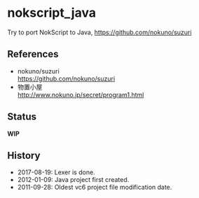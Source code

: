 ﻿# nokscript_java
Try to port NokScript to Java, https://github.com/nokuno/suzuri

## References  
* nokuno/suzuri  
https://github.com/nokuno/suzuri  
* 物置小屋  
http://www.nokuno.jp/secret/program1.html  

## Status  
**WIP**  

## History  
* 2017-08-19: Lexer is done.  
* 2012-01-09: Java project first created.  
* 2011-09-28: Oldest vc6 project file modification date.  
